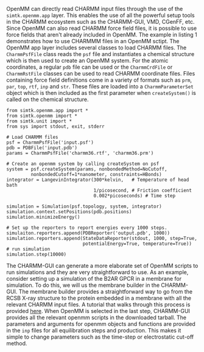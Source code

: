 OpenMM can directly read CHARMM input files through the use of the `simtk.openmm.app` layer.
This enables the use of all the powerful setup tools in the CHARMM ecosystem such as the CHARMM-GUI,
VMD, CGenFF, etc. Since OpenMM can also read CHARMM force field files, it is possible to use force fields that
aren't already included in OpenMM.
The example in listing 1 demonstrates how to use CHARMMM files in an OpenMM sctipt.
The OpenMM app layer includes several classes to load CHARMM files. The `CharmmPsfFile` class reads the `psf` file and 
instantiates a chemical structure which is then used to create an OpenMM system. For the atomic coordinates, a regular
`pdb` file can be used or the `CharmmCrdFile` or `CharmmRstFile` classes can be used to read CHARMM coordinate files. 
Files containing force field definitions come in a variety of formats such as `prm`, `par`, `top`, `rtf`, `inp` and
`str`. These files are loaded into a `CharmmParameterSet` object which is then included as the first parameter when 
`createSystem()` is called on the chemical structure.

```
from simtk.openmm.app import *
from simtk.openmm import *
from simtk.unit import *
from sys import stdout, exit, stderr

# Load CHARMM files
psf = CharmmPsfFile('input.psf')
pdb = PDBFile('input.pdb')
params = CharmmPsfFile('charmm36.rtf', 'charmm36.prm')

# Create an openmm system by calling createSystem on psf
system = psf.createSystem(params, nonbondedMethod=NoCutoff,
         nonbondedCutoff=1*nanometer, constraints=HBonds)
integrator = LangevinIntegrator(300*kelvin,   # Temperature of head bath
                                1/picosecond, # Friction coefficient
                                0.002*picoseconds) # Time step
                     
simulation = Simulation(psf.topology, system, integrator)
simulation.context.setPositions(pdb.positions)
simulation.minimizeEnergy()

# Set up the reporters to report energies every 1000 steps.
simulaiton.reporters.append(PDBReporter('output.pdb', 1000))
simulation.reporters.append(StateDataReporter(stdout, 1000, step=True,
                            potentialEnergy=True, temperature=True))
# run simulation
simulation.step(10000)

```

The CHARMM-GUI can generate a more elaborate set of OpenMM scripts to run 
simulations and they are very straightforward to use. As an example, consider
setting up a simulation of the B2AR GPCR in a membrane for simulation. 
To do this, we will us the membrane builder in the CHARMM-GUI. 
The membrane builder provides a straightforward way to go from the RCSB X-ray 
structure to the protein embedded in a membrane with all the relevant CHARMM input 
files. A tutorial that walks through this process is provided [here](https://github.com/ChayaSt/openmm7tutorials/tree/master/b2ar_membrane). 
When OpenMM is selected in the last step, CHARMM-GUI provides all the 
relevant openmm scripts in the downloaded tarball. The parameters and 
arguments for openmm objects and functions are provided in the `inp` 
files for all equilibration steps and production. This makes it simple 
to change parameters such as the time-step or electrostatic cut-off method. 